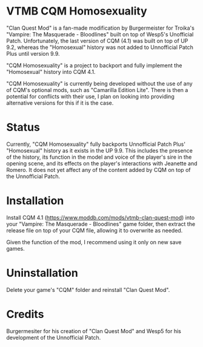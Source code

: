 # VTMB CQM Homosexuality
"Clan Quest Mod" is a fan-made modification by Burgermeister for Troika's "Vampire: The Masquerade - Bloodlines" built on top of Wesp5's Unofficial Patch. Unfortunately, the last version of CQM (4.1) was built on top of UP 9.2, whereas the "Homosexual" history was not added to Unnofficial Patch Plus until version 9.9.

"CQM Homosexuality" is a project to backport and fully implement the "Homosexual" history into CQM 4.1.

"CQM Homosexuality" is currently being developed without the use of any of CQM's optional mods, such as "Camarilla Edition Lite". There is then a potential for conflicts with their use, I plan on looking into providing alternative versions for this if it is the case.

# Status
Currently, "CQM Homosexuality" fully backports Unnofficial Patch Plus' "Homosexual" history as it exists in the UP 9.9. This includes the presence of the history, its function in the model and voice of the player's sire in the opening scene, and its effects on the player's interactions with Jeanette and Romero. It does not yet affect any of the content added by CQM on top of the Unnofficial Patch.

# Installation
Install CQM 4.1 (https://www.moddb.com/mods/vtmb-clan-quest-mod) into your "Vampire: The Masquerade - Bloodlines" game folder, then extract the release file on top of your CQM file, allowing it to overwrite as needed.

Given the function of the mod, I recommend using it only on new save games.

# Uninstallation
Delete your game's "CQM" folder and reinstall "Clan Quest Mod".

# Credits
Burgermesiter for his creation of "Clan Quest Mod" and Wesp5 for his development of the Unnofficial Patch.
